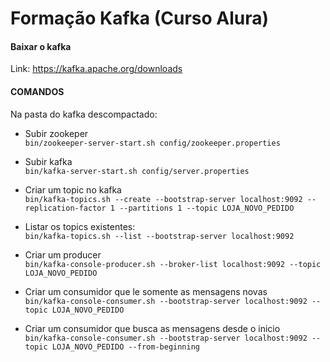 
# Formação Kafka (Curso Alura)

#### Baixar o kafka

Link: https://kafka.apache.org/downloads

#### COMANDOS
Na pasta do kafka descompactado:

* Subir zookeper  
`bin/zookeeper-server-start.sh config/zookeeper.properties`

* Subir kafka  
`bin/kafka-server-start.sh config/server.properties`

* Criar um topic no kafka  
`bin/kafka-topics.sh --create --bootstrap-server localhost:9092 --replication-factor 1 --partitions 1 --topic LOJA_NOVO_PEDIDO`

* Listar os topics existentes:  
`bin/kafka-topics.sh --list --bootstrap-server localhost:9092`

* Criar um producer  
`bin/kafka-console-producer.sh --broker-list localhost:9092 --topic LOJA_NOVO_PEDIDO`

* Criar um consumidor que le somente as mensagens novas  
`bin/kafka-console-consumer.sh --bootstrap-server localhost:9092 --topic LOJA_NOVO_PEDIDO`

* Criar um consumidor que busca as mensagens desde o inicio  
`bin/kafka-console-consumer.sh --bootstrap-server localhost:9092 --topic LOJA_NOVO_PEDIDO --from-beginning`
	


